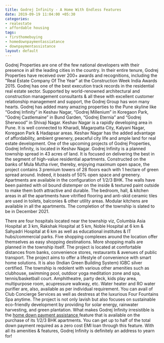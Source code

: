 ```yaml
---
title: Godrej Infinity - A Home With Endless Features
date: 2019-09-19 11:04:00 +05:30
categories:
- realestate
- affordable housing
tags:
- firsthomebuying
- homedownpaymentassiatance
- downpaymentassistance
layout: default
---
```


Godrej Properties are one of the few national developers with their presence in all the leading cities in the country. In their entire tenure, Godrej Properties have received over 200+ awards and recognitions, including the "Real Estate Company Of The Year" at the Construction Week India Awards 2015. Godrej has one of the best execution track records in the residential real estate sector. Supported by world-renowned architectural and construction management consultants & all these with excellent customer relationship management and support, the Godrej Group has won many hearts. Godrej has added many amazing properties to the Pune skyline like “Godrej Infinity” in Keshav Nagar, “Godrej Millenium” in Koregaon Park, “Godrej Castlemaine” in Bund Garden, “Godrej Eternia” and “Godrej Sherwood” in Shivaji Nagar. 
Keshav Nagar is a rapidly developing area in Pune. It is well connected to Kharadi, Magarpatta City, Kalyani Nagar, Koregaon Park & Hadapsar areas. Keshav Nagar has the added advantage of affordability, ambient greenery, peaceful city life and ample land for real estate development. One of the upcoming projects of Godrej Properties, Godrej Infinity, is located in Keshav Nagar.
Godrej Infinity is a planned township spread in 43 acres of land. It is focused on delivering the best in the segment of high-value residential apartments. Constructed on the banks of Mula Mutha river, thereby, enjoying maximum open space, the project contains 3 premium towers of 28 floors each with 1 hectare of green spread around. Indeed, it boasts of 50% open space and greenery. Apartments are available in the configuration of 1/2/3 BHK. The walls have been painted with oil bound distemper on the inside & textured paint outside to make them both attractive and durable. The bedroom, hall, & kitchen areas in all the apartments have vitrified flooring and anti-skid ceramic tiles are used in toilets, balconies & other utility areas. Modular kitchens are available in all the apartments. The completion of the township is slated to be in December 2021.

There are four hospitals located near the township viz, Columbia Asia Hospital at 3 km, Rakshak Hospital at 5 km, Noble Hospital at 6 km & Sahyadri Hospital at  6 km as well as educational institutes & IT hubs/commercial parks. Five shopping complexes around the location offer themselves as easy shopping destinations. More shopping malls are planned in the township itself. The project is located at comfortable distances from banks, convenience stores, restaurants & avenues of public transport. The project aims to offer a lifestyle of convenience with smart home solutions. It is also (Indian Green Building System) IGBC silver certified. The township is redolent with various other amenities such as clubhouse, swimming pool, outdoor yoga meditation zone and spa, tennis/basketball court. Amphitheatre, party deck, kids play area, multipurpose room, acupressure walkway, etc. Water heater and RO water purifier are, also, available as per individual requirement.
You can avail of Club Concierge Services as well as destress at the luxurious Four Fountains Spa anytime. The project is not only lavish but also focuses on sustainable eco-friendly development by providing for solar energy, rainwater harvesting, and green plantation. What makes Godrej Infinity irresistible is the [home down payment assistance ](https://homecapital.in/program)feature that is available on the purchase of its 1/2/3 BHK apartments. You can get up to half of the total down payment required as a zero cost EMI loan through this feature.
With all its amenities & features, Godrej Infinity is definitely an address to yearn for!
